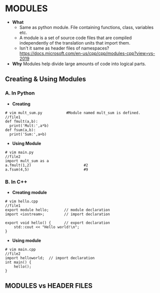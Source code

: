# MODULES
- **What** 
  - Same as python module. File containing functions, class, variables etc.
  - A module is a set of source code files that are compiled independently of the translation units that import them.
  - Isn't it same as header files of namespaces?
  https://docs.microsoft.com/en-us/cpp/cpp/modules-cpp?view=vs-2019
- **Why** Modules help divide large amounts of code into logical parts.

## Creating & Using Modules
### A. In Python
- **Creating**
```
# vim mult_sum.py           #Module named mult_sum is defined.    //file1
def fmult(a,b):
  print('Mult:',a*b)
def fsum(a,b):
  print('Sum:',a+b)    
```
- **Using Module**
```
# vim main.py                                                    //file2
import mult_sum as a
a.fmult(1,2)                        #2
a.fsum(4,5)                         #9
```

### B. In C++
- **Creating module**
```
# vim hello.cpp                                                 //file1
export module hello;       // module declaration
import <iostream>;         // import declaration
 
export void hello() {      // export declaration
    std::cout << "Hello world!\n";
}
```
- **Using module**
```
# vim main.cpp                                                  //file2
import helloworld;  // import declaration
int main() {
    hello();
}
```

## MODULES vs HEADER FILES
